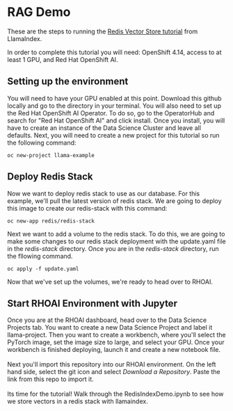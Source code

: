 # RAG Demo

These are the steps to running the [Redis Vector Store tutorial](https://docs.llamaindex.ai/en/stable/examples/vector_stores/RedisIndexDemo.html) from LlamaIndex.

In order to complete this tutorial you will need: OpenShift 4.14, access to at least 1 GPU, and Red Hat OpenShift AI. 

## Setting up the environment

You will need to have your GPU enabled at this point. Download this github locally and go to the directory in your terminal. You will also need to set up the Red Hat OpenShift AI Operator. To do so, go to the OperatorHub and search for "Red Hat OpenShift AI" and click install. Once you install, you will have to create an instance of the Data Science Cluster and leave all defaults. Next, you will need to create a new project for this tutorial so run the following command: 
```
oc new-project llama-example
```

## Deploy Redis Stack

Now we want to deploy redis stack to use as our database. For this example, we'll pull the latest version of redis stack. We are going to deploy this image to create our redis-stack with this command:
```
oc new-app redis/redis-stack
```
Next we want to add a volume to the redis stack. To do this, we are going to make some changes to our redis stack deployment with the update.yaml file in the *redis-stack* directory. Once you are in the *redis-stack* directory, run the fllowing command.
```
oc apply -f update.yaml
```
Now that we've set up the volumes, we're ready to head over to RHOAI. 

## Start RHOAI Environment with Jupyter

Once you are at the RHOAI dashboard, head over to the Data Science Projects tab. You want to create a new Data Science Project and label it llama-project. Then you want to create a workbench, where you'll select the PyTorch image, set the image size to large, and select your GPU. Once your workbench is finished deploying, launch it and create a new notebook file. </br>
</br>
Next you'll import this repository into our RHOAI environment. On the left hand side, select the git icon and select *Download a Repository*. Paste the link from this repo to import it. </br>
</br>
Its time for the tutorial! Walk through the RedisIndexDemo.ipynb to see how we store vectors in a redis stack with llamaindex.

